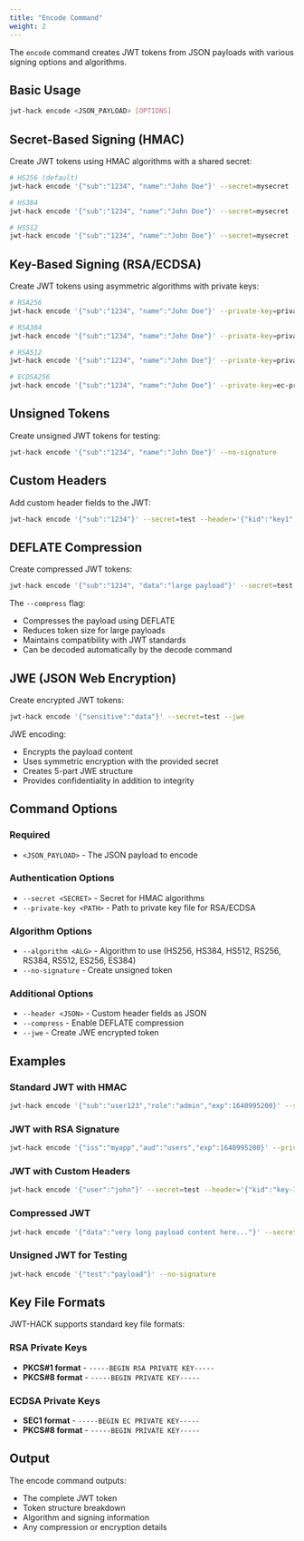 ```yaml
---
title: "Encode Command"
weight: 2
---
```


The `encode` command creates JWT tokens from JSON payloads with various signing options and algorithms.

## Basic Usage

```bash
jwt-hack encode <JSON_PAYLOAD> [OPTIONS]
```

## Secret-Based Signing (HMAC)

Create JWT tokens using HMAC algorithms with a shared secret:

```bash
# HS256 (default)
jwt-hack encode '{"sub":"1234", "name":"John Doe"}' --secret=mysecret

# HS384
jwt-hack encode '{"sub":"1234", "name":"John Doe"}' --secret=mysecret --algorithm=HS384

# HS512  
jwt-hack encode '{"sub":"1234", "name":"John Doe"}' --secret=mysecret --algorithm=HS512
```

## Key-Based Signing (RSA/ECDSA)

Create JWT tokens using asymmetric algorithms with private keys:

```bash
# RSA256
jwt-hack encode '{"sub":"1234", "name":"John Doe"}' --private-key=private.pem --algorithm=RS256

# RSA384
jwt-hack encode '{"sub":"1234", "name":"John Doe"}' --private-key=private.pem --algorithm=RS384

# RSA512
jwt-hack encode '{"sub":"1234", "name":"John Doe"}' --private-key=private.pem --algorithm=RS512

# ECDSA256
jwt-hack encode '{"sub":"1234", "name":"John Doe"}' --private-key=ec-private.pem --algorithm=ES256
```

## Unsigned Tokens

Create unsigned JWT tokens for testing:

```bash
jwt-hack encode '{"sub":"1234", "name":"John Doe"}' --no-signature
```

## Custom Headers

Add custom header fields to the JWT:

```bash
jwt-hack encode '{"sub":"1234"}' --secret=test --header='{"kid":"key1","typ":"JWT"}'
```

## DEFLATE Compression

Create compressed JWT tokens:

```bash
jwt-hack encode '{"sub":"1234", "data":"large payload"}' --secret=test --compress
```

The `--compress` flag:
- Compresses the payload using DEFLATE
- Reduces token size for large payloads
- Maintains compatibility with JWT standards
- Can be decoded automatically by the decode command

## JWE (JSON Web Encryption)

Create encrypted JWT tokens:

```bash
jwt-hack encode '{"sensitive":"data"}' --secret=test --jwe
```

JWE encoding:
- Encrypts the payload content
- Uses symmetric encryption with the provided secret
- Creates 5-part JWE structure
- Provides confidentiality in addition to integrity

## Command Options

### Required
- `<JSON_PAYLOAD>` - The JSON payload to encode

### Authentication Options
- `--secret <SECRET>` - Secret for HMAC algorithms
- `--private-key <PATH>` - Path to private key file for RSA/ECDSA

### Algorithm Options  
- `--algorithm <ALG>` - Algorithm to use (HS256, HS384, HS512, RS256, RS384, RS512, ES256, ES384)
- `--no-signature` - Create unsigned token

### Additional Options
- `--header <JSON>` - Custom header fields as JSON
- `--compress` - Enable DEFLATE compression
- `--jwe` - Create JWE encrypted token

## Examples

### Standard JWT with HMAC
```bash
jwt-hack encode '{"sub":"user123","role":"admin","exp":1640995200}' --secret=my-secret-key
```

### JWT with RSA Signature
```bash
jwt-hack encode '{"iss":"myapp","aud":"users","exp":1640995200}' --private-key=rsa-key.pem --algorithm=RS256
```

### JWT with Custom Headers
```bash
jwt-hack encode '{"user":"john"}' --secret=test --header='{"kid":"key-1","alg":"HS256","typ":"JWT"}'
```

### Compressed JWT
```bash
jwt-hack encode '{"data":"very long payload content here..."}' --secret=test --compress
```

### Unsigned JWT for Testing
```bash
jwt-hack encode '{"test":"payload"}' --no-signature
```

## Key File Formats

JWT-HACK supports standard key file formats:

### RSA Private Keys
- **PKCS#1 format** - `-----BEGIN RSA PRIVATE KEY-----`
- **PKCS#8 format** - `-----BEGIN PRIVATE KEY-----`

### ECDSA Private Keys  
- **SEC1 format** - `-----BEGIN EC PRIVATE KEY-----`
- **PKCS#8 format** - `-----BEGIN PRIVATE KEY-----`

## Output

The encode command outputs:
- The complete JWT token
- Token structure breakdown
- Algorithm and signing information
- Any compression or encryption details